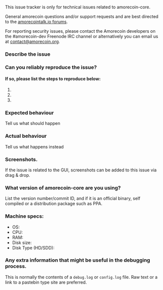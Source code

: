 <!--- Remove sections that do not apply -->

This issue tracker is only for technical issues related to amorecoin-core.

General amorecoin questions and/or support requests and are best directed to the [amorecointalk.io forums](https://amorecointalk.io/).

For reporting security issues, please contact the Amorecoin developers on the #amorecoin-dev Freenode IRC channel or alternatively you can email us at contact@amorecoin.org.

### Describe the issue

### Can you reliably reproduce the issue?
#### If so, please list the steps to reproduce below:
1.
2.
3.

### Expected behaviour
Tell us what should happen

### Actual behaviour
Tell us what happens instead

### Screenshots.
If the issue is related to the GUI, screenshots can be added to this issue via drag & drop.

### What version of amorecoin-core are you using?
List the version number/commit ID, and if it is an official binary, self compiled or a distribution package such as PPA.

### Machine specs:
- OS:
- CPU:
- RAM:
- Disk size:
- Disk Type (HD/SDD):

### Any extra information that might be useful in the debugging process.
This is normally the contents of a `debug.log` or `config.log` file. Raw text or a link to a pastebin type site are preferred.
